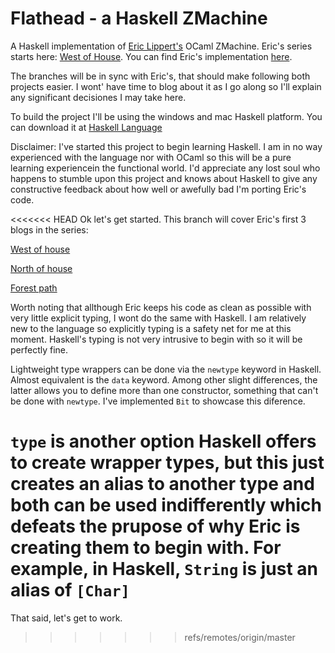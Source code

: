 # Flathead - a Haskell ZMachine
A Haskell implementation of [Eric Lippert's](http://ericlippert.com/) OCaml ZMachine. Eric's series starts here: [West of House](http://ericlippert.com/2016/02/01/west-of-house/). You can find Eric's implementation [here](https://github.com/ericlippert/flathead).

The branches will be in sync with Eric's, that should make following both projects easier. I wont' have time to blog about it as I go along so I'll explain any significant decisiones I may take here.

To build the project I'll be using the windows and mac Haskell platform. You can download it at [Haskell Language](https://www.haskell.org/)

Disclaimer: I've started this project to begin learning Haskell. I am in no way experienced with the language nor with OCaml so this will be a pure learning experiencein the functional world. I'd appreciate any lost soul who happens to stumble upon this project and knows about Haskell to give any constructive feedback about how well or awefully bad I'm porting Eric's code.

<<<<<<< HEAD
Ok let's get started. This branch will cover Eric's first 3 blogs in the series:

[West of house](http://ericlippert.com/2016/02/01/west-of-house/)

[North of house](http://ericlippert.com/2016/02/03/north-of-house/)

[Forest path](http://ericlippert.com/2016/02/05/forest_path/)
	
Worth noting that allthough Eric keeps his code as clean as possible with very little explicit typing, I wont do the same with Haskell. I am relatively new to the language so explicitly typing is a safety net for me at this moment. Haskell's typing is not very intrusive to begin with so it will be perfectly fine.

Lightweight type wrappers can be done via the `newtype` keyword in Haskell. Almost equivalent is the `data` keyword. Among other slight differences, the latter allows you to define more than one constructor, something that can't be done with `newtype`. I've implemented `Bit` to showcase this diference.

`type` is another option Haskell offers to create wrapper types, but this just creates an alias to another type and both can be used indifferently which defeats the prupose of why Eric is creating them to begin with. For example, in Haskell, `String` is just an alias of `[Char]`
=======
That said, let's get to work.
>>>>>>> refs/remotes/origin/master
